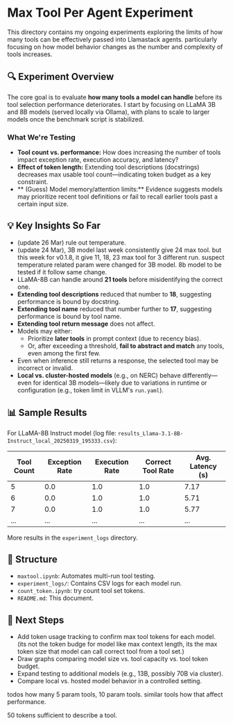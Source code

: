 # Max Tool Per Agent Experiment

This directory contains my ongoing experiments exploring the limits of how many tools can be effectively passed into Llamastack agents. particularly focusing on how model behavior changes as the number and complexity of tools increases.

## 🔍 Experiment Overview

The core goal is to evaluate **how many tools a model can handle** before its tool selection performance deteriorates. I start by focusing on LLaMA 3B and 8B models (served locally via Ollama), with plans to scale to larger models once the benchmark script is stabilized.

### What We're Testing

- **Tool count vs. performance:** How does increasing the number of tools impact exception rate, execution accuracy, and latency?
- **Effect of token length:** Extending tool descriptions (docstrings) decreases max usable tool count—indicating token budget as a key constraint.
- ** (Guess) Model memory/attention limits:** Evidence suggests models may prioritize recent tool definitions or fail to recall earlier tools past a certain input size.

## 💡 Key Insights So Far
- (update 26 Mar) rule out temperature. 
- (update 24 Mar), 3B model last week consistently give 24 max tool. but this week for v0.1.8, it give 11, 18, 23 max tool for 3 different run. suspect temperature related param were changed for 3B model. 8b model to be tested if it follow same change.
- LLaMA-8B can handle around **21 tools** before misidentifying the correct one.
- **Extending tool descriptions** reduced that number to **18**, suggesting performance is bound by docstring.
- **Extending tool name** reduced that number further to **17**, suggesting performance is bound by tool name.
- **Extending tool return message** does not affect.
- Models may either:
  - Prioritize **later tools** in prompt context (due to recency bias).
  - Or, after exceeding a threshold, **fail to abstract and match** any tools, even among the first few.
- Even when inference still returns a response, the selected tool may be incorrect or invalid.
- **Local vs. cluster-hosted models** (e.g., on NERC) behave differently—even for identical 3B models—likely due to variations in runtime or configuration (e.g., token limit in VLLM's `run.yaml`).

## 📊 Sample Results

For LLaMA-8B Instruct model (log file: `results_Llama-3.1-8B-Instruct_local_20250319_195333.csv`):

| Tool Count | Exception Rate | Execution Rate | Correct Tool Rate | Avg. Latency (s) |
|------------|----------------|----------------|--------------------|------------------|
| 5          | 0.0            | 1.0            | 1.0                | 7.17             |
| 6          | 0.0            | 1.0            | 1.0                | 5.71             |
| 7          | 0.0            | 1.0            | 1.0                | 5.77             |
| ...        | ...            | ...            | ...                | ...              |

More results in the `experiment_logs` directory.

## 📁 Structure

- `maxtool.ipynb`: Automates multi-run tool testing.
- `experiment_logs/`: Contains CSV logs for each model run.
- `count_token.ipynb`: try count tool set tokens.
- `README.md`: This document.

## 🧪 Next Steps

- Add token usage tracking to confirm max tool tokens for each model. (its not the token budge for model like max context length, its the max token size that model can call correct tool from a tool set.)
- Draw graphs comparing model size vs. tool capacity vs. tool token budget.
- Expand testing to additional models (e.g., 13B, possibly 70B via cluster).
- Compare local vs. hosted model behavior in a controlled setting.


todos
how many 5 param tools, 10 param tools.
similar tools how that affect performance.

50 tokens sufficient to describe a tool. 